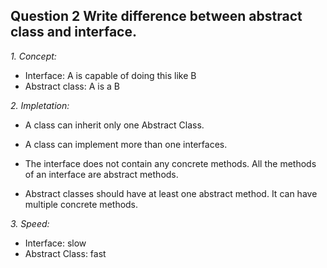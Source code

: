 ## Question 2 Write difference between abstract class and interface.

*1. Concept:*
- Interface: A is capable of doing this like B
- Abstract class: A is a B

*2. Impletation:*
- A class can inherit only one Abstract Class.
- A class can implement more than one interfaces.

- The interface does not contain any concrete methods. All the methods of an interface are abstract methods.
- Abstract classes should have at least one abstract method. It can have multiple concrete methods.

*3. Speed:*
- Interface: slow
- Abstract Class: fast